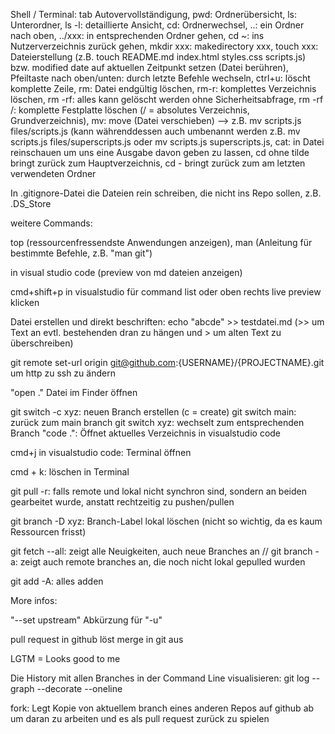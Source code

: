 Shell / Terminal: tab Autovervollständigung, pwd: Ordnerübersicht, ls: Unterordner, ls -l: detaillierte Ansicht, cd: Ordnerwechsel, ..: ein Ordner nach oben, ../xxx: in entsprechenden Ordner gehen, cd ~: ins Nutzerverzeichnis zurück gehen, mkdir xxx: makedirectory xxx, touch xxx: Dateierstellung (z.B. touch README.md index.html styles.css scripts.js) bzw. modified date auf aktuellen Zeitpunkt setzen (Datei berühren), Pfeiltaste nach oben/unten: durch letzte Befehle wechseln, ctrl+u: löscht komplette Zeile, rm: Datei endgültig löschen, rm-r: komplettes Verzeichnis löschen, rm -rf: alles kann gelöscht werden ohne Sicherheitsabfrage, rm -rf /: komplette Festplatte löschen (/ = absolutes Verzeichnis, Grundverzeichnis), mv: move (Datei verschieben) --> z.B. mv scripts.js files/scripts.js (kann währenddessen auch umbenannt werden z.B. mv scripts.js files/superscripts.js oder mv scripts.js superscripts.js, cat: in Datei reinschauen um uns eine Ausgabe davon geben zu lassen, cd ohne tilde bringt zurück zum Hauptverzeichnis, cd - bringt zurück zum am letzten verwendeten Ordner

In .gitignore-Datei die Dateien rein schreiben, die nicht ins Repo sollen, z.B. .DS_Store

weitere Commands:

top (ressourcenfressendste Anwendungen anzeigen), man (Anleitung für bestimmte Befehle, z.B. "man git")

in visual studio code (preview von md dateien anzeigen)

cmd+shift+p in visualstudio für command list oder oben rechts live preview klicken

Datei erstellen und direkt beschriften: echo "abcde" >> testdatei.md (>> um Text an evtl. bestehenden dran zu hängen und > um alten Text zu überschreiben)

git remote set-url origin git@github.com:{USERNAME}/{PROJECTNAME}.git um http zu ssh zu ändern

"open ." Datei im Finder öffnen

git switch -c xyz: neuen Branch erstellen (c = create)
git switch main: zurück zum main branch
git switch xyz: wechselt zum entsprechenden Branch
"code .": Öffnet aktuelles Verzeichnis in visualstudio code

cmd+j in visualstudio code: Terminal öffnen

cmd + k: löschen in Terminal

git pull -r: falls remote und lokal nicht synchron sind, sondern an beiden gearbeitet wurde, anstatt rechtzeitig zu pushen/pullen

git branch -D xyz: Branch-Label lokal löschen (nicht so wichtig, da es kaum Ressourcen frisst)

git fetch --all: zeigt alle Neuigkeiten, auch neue Branches an // git branch -a: zeigt auch remote branches an, die noch nicht lokal gepulled wurden

git add -A: alles adden

More infos:

"--set upstream" Abkürzung für "-u"

pull request in github löst merge in git aus

LGTM = Looks good to me

Die History mit allen Branches in der Command Line visualisieren:
git log --graph --decorate --oneline

fork: Legt Kopie von aktuellem branch eines anderen Repos auf github ab um daran zu arbeiten und es als pull request zurück zu spielen